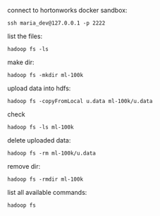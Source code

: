connect to hortonworks docker sandbox:
```
ssh maria_dev@127.0.0.1 -p 2222
```
list the files:
```
hadoop fs -ls
```
make dir:
```
hadoop fs -mkdir ml-100k
```
upload data into hdfs:
```
hadoop fs -copyFromLocal u.data ml-100k/u.data
```
check
```
hadoop fs -ls ml-100k
```
delete uploaded data:
```
hadoop fs -rm ml-100k/u.data
```
remove dir:
```
hadoop fs -rmdir ml-100k
```
list all available commands:
```
hadoop fs
```
